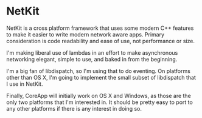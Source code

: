 NetKit
=======

NetKit is a cross platform framework that uses some modern C++ features to make it easier to write modern network aware apps. Primary consideration is code readability and ease of use, not performance or size.

I'm making liberal use of lambdas in an effort to make asynchronous networking elegant, simple to use, and baked in from the beginning.

I'm a big fan of libdispatch, so I'm using that to do eventing. On platforms other than OS X, I'm going to implement the small subset of libdispatch that I use in NetKit.

Finally, CoreApp will initially work on OS X and Windows, as those are the only two platforms that I'm interested in. It should be pretty easy to port to any other platforms if there is any interest in doing so.
